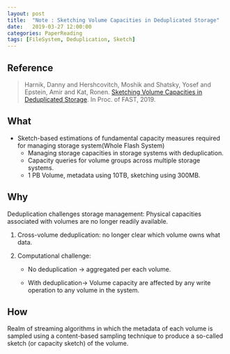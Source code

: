 ```yaml
---
layout: post
title:  "Note : Sketching Volume Capacities in Deduplicated Storage"
date:   2019-03-27 12:00:00
categories: PaperReading
tags: [FileSystem, Deduplication, Sketch]
---
```


## Reference

> Harnik, Danny and Hershcovitch, Moshik and Shatsky, Yosef and Epstein, Amir and Kat, Ronen. [Sketching Volume Capacities in Deduplicated Storage](https://www.usenix.org/system/files/fast19-harnik.pdf). In Proc. of FAST, 2019.

## What

* Sketch-based estimations of fundamental capacity measures required for managing storage system(Whole Flash System)
    * Managing storage capacities in storage systems with deduplication.
    * Capacity queries for volume groups across multiple storage systems.
    * 1 PB Volume, metadata using 10TB, sketching using 300MB.
<!-- more -->
## Why
Deduplication challenges storage management: Physical capacities associated with volumes are no longer readily available. 

1. Cross-volume deduplication: no longer clear which volume owns what data.

2. Computational challenge:
    * No deduplication -> aggregated per each volume.
    
    * With deduplication-> Volume capacity are affected by any write operation to any volume in the system.

## How

Realm of streaming algorithms in which the metadata of each volume is sampled using a content-based sampling technique to produce a so-called sketch (or capacity sketch) of the volume. 
